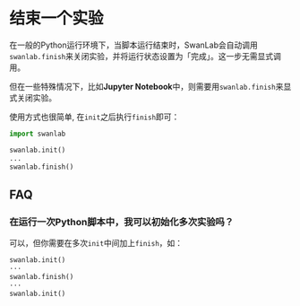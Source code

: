 # 结束一个实验

在一般的Python运行环境下，当脚本运行结束时，SwanLab会自动调用`swanlab.finish`来关闭实验，并将运行状态设置为「完成」。这一步无需显式调用。

但在一些特殊情况下，比如**Jupyter Notebook**中，则需要用`swanlab.finish`来显式关闭实验。

使用方式也很简单, 在`init`之后执行`finish`即可：

```python (5)
import swanlab

swanlab.init()
...
swanlab.finish()
```

## FAQ

### 在运行一次Python脚本中，我可以初始化多次实验吗？

可以，但你需要在多次`init`中间加上`finish`，如：

```python
swanlab.init()
···
swanlab.finish()
···
swanlab.init()
```